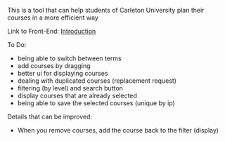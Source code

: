 This is a tool that can help students of Carleton University plan their courses in a more efficient way

Link to Front-End: <a href="https://github.com/Ianniu123/planner-frontend" target="_blank">Introduction</a>

To Do: 
- being able to switch between terms
- add courses by dragging
- better ui for displaying courses
- dealing with duplicated courses (replacement request)
- filtering (by level) and search button
- display courses that are already selected
- being able to save the selected courses (unique by ip)

Details that can be improved:
- When you remove courses, add the course back to the filter (display)
